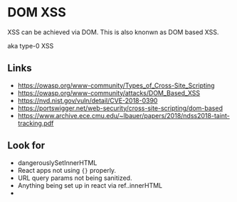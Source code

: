 # DOM XSS

XSS can be achieved via DOM. This is also knonwn as DOM based XSS.

aka type-0 XSS



## Links

- https://owasp.org/www-community/Types_of_Cross-Site_Scripting
- https://owasp.org/www-community/attacks/DOM_Based_XSS
- https://nvd.nist.gov/vuln/detail/CVE-2018-0390
- https://portswigger.net/web-security/cross-site-scripting/dom-based
- https://www.archive.ece.cmu.edu/~lbauer/papers/2018/ndss2018-taint-tracking.pdf

## Look for

- dangerouslySetInnerHTML
- React apps not using `{}` properly.
- URL query params not being sanitized.
- Anything being set up in react via ref..innerHTML
- 
